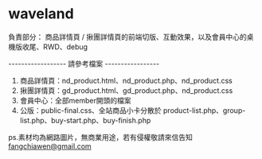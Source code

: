 # waveland
負責部分：
商品詳情頁 / 揪團詳情頁的前端切版、互動效果，以及會員中心的桌機版收尾、RWD、debug



------------------  請參考檔案  -----------------
1. 商品詳情頁：nd_product.html、nd_product.php、nd_product.css
2. 揪團詳情頁：gd_product.html、gd_product.php、nd_product.css
3. 會員中心：全部member開頭的檔案
4. 公版：public-final.css、全站商品小卡分散於 product-list.php、group-list.php、buy-start.php、buy-finish.php


ps.素材均為網路圖片，無商業用途，若有侵權敬請來信告知 fangchiawen@gmail.com
